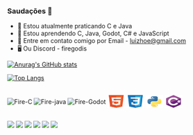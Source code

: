 ### Saudações 👋





- 🔭 Estou atualmente praticando C e Java
- 🌱 Estou aprendendo C, Java, Godot, C# e JavaScript
- 📱 Entre em contato comigo por Email - luizhoe@gmail.com
- 🖥 Ou Discord - firegodis

[![Anurag's GitHub stats](https://github-readme-stats.vercel.app/api?username=FireGodis&show_icons=true&theme=neon  )](https://github.com/FireGodis/github-readme-stats&show_icons=true&theme=neon  )

[![Top Langs](https://github-readme-stats.vercel.app/api/top-langs/?username=FireGodis&layout=donut&theme=neon)](https://github.com/FireGodis/github-readme-stats&theme=neon)


<div style="display: inline_block"><br>
  <img align="center" alt="Fire-C" height="30" width="40" src="https://cdn.jsdelivr.net/gh/devicons/devicon@latest/icons/c/c-original.svg">
  <img align="center" alt="Fire-java" height="30" width="40" src="https://cdn.jsdelivr.net/gh/devicons/devicon@latest/icons/java/java-original-wordmark.svg">
  <img align="center" alt="Fire-Godot" height="30" width="40" src="https://cdn.jsdelivr.net/gh/devicons/devicon@latest/icons/godot/godot-original.svg">
  <img align="center" alt="Fire-HTML" height="30" width="40" src="https://raw.githubusercontent.com/devicons/devicon/master/icons/html5/html5-original.svg">
  <img align="center" alt="Fire-CSS" height="30" width="40" src="https://raw.githubusercontent.com/devicons/devicon/master/icons/css3/css3-original.svg">
  <img align="center" alt="Fire-Python" height="30" width="40" src="https://raw.githubusercontent.com/devicons/devicon/master/icons/python/python-original.svg">
  <img align="center" alt="Fire-Csharp" height="30" width="40" src="https://raw.githubusercontent.com/devicons/devicon/master/icons/csharp/csharp-original.svg">
</div>

##

<div> 
  <a href="https://www.youtube.com/c/FireGod13" target="_blank"><img src="https://img.shields.io/badge/YouTube-FF0000?style=for-the-badge&logo=youtube&logoColor=white" target="_blank"></a>
  <a href="https://www.instagram.com/luiz_henrique_l13/" target="_blank"><img src="https://img.shields.io/badge/-Instagram-%23E4405F?style=for-the-badge&logo=instagram&logoColor=white" target="_blank"></a>
 	<a href="https://www.twitch.tv/firegodis" target="_blank"><img src="https://img.shields.io/badge/Twitch-9146FF?style=for-the-badge&logo=twitch&logoColor=white" target="_blank"></a>
 <a href="https://discord.gg/87Ux6t99wT" target="_blank"><img src="https://img.shields.io/badge/Discord-7289DA?style=for-the-badge&logo=discord&logoColor=white" target="_blank"></a> 
  <a href = "mailto:luizhoe@gmail.com"><img src="https://img.shields.io/badge/-Gmail-%23333?style=for-the-badge&logo=gmail&logoColor=white" target="_blank"></a>
  <a href="https://www.linkedin.com/in/luiz-henrique-883339244/" target="_blank"><img src="https://img.shields.io/badge/-LinkedIn-%230077B5?style=for-the-badge&logo=linkedin&logoColor=white" target="_blank"></a> 
  
</div>
